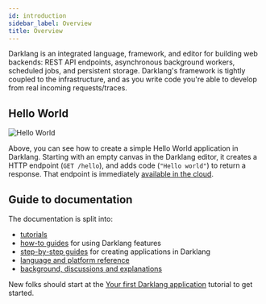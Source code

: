 ```yaml
---
id: introduction
sidebar_label: Overview
title: Overview
---
```


Darklang is an integrated language, framework, and editor for building web
backends: REST API endpoints, asynchronous background workers, scheduled jobs,
and persistent storage. Darklang's framework is tightly coupled to the
infrastructure, and as you write code you're able to develop from real incoming
requests/traces.

## Hello World

![Hello World](/img/helloworld.gif)

Above, you can see how to create a simple Hello World application in Darklang.
Starting with an empty canvas in the Darklang editor, it creates a HTTP endpoint
(`GET /hello`), and adds code (`"Hello world"`) to return a response. That
endpoint is immediately
[available in the cloud](https://ellen-helloworld3.builtwithdark.com/hello).

## Guide to documentation

The documentation is split into:

- [tutorials](/next/category/tutorials)
- [how-to guides](/next/category/how-to-guides) for using Darklang features
- [step-by-step guides](/next/category/step-by-step-guides) for creating
  applications in Darklang
- [language and platform reference](./category/reference)
- [background, discussions and explanations](/next/category/discussion)

New folks should start at the
[Your first Darklang application](/next/tutorials/first-dark-application)
tutorial to get started.
